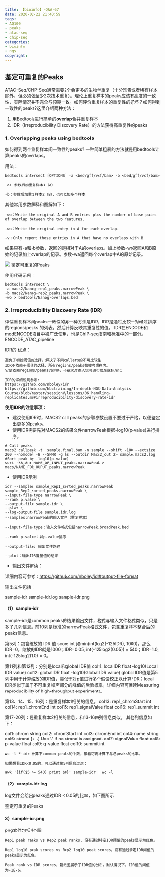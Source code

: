 ```yaml
---
title: 【bioinfo】-Q&A-67
date: 2020-02-22 21:40:59
tags:
- AQ100
- peaks
- atac-seq
- chip-seq
categories:
- bioinfo
- ngs
copyright:
---
```

## 鉴定可重复的Peaks
ATAC-Seq/ChIP-Seq通常需要2个会更多的生物学重复（十分珍贵或者稀有样本除外，但必须做至少2次技术重复）。理论上重复样本的peaks应该有高度的一致性，实际情况并不完全与预期一致。如何评价重复样本的重复性的好坏？如何得到一致性的peaks?这里介绍两种方法：

1. 用Bedtools进行简单的**overlap**合并重复样本
2. IDR（Irreproducibility Discovery Rate）的方法获得高重复性的peaks

### 1. Overlapping peaks using bedtools
如何得到两个重复样本间一致性的peaks? 一种简单粗暴的方法就是用bedtools计算peaks的overlaps。

用法：
```
bedtools intersect [OPTIONS] -a <bed/gff/vcf/bam> -b <bed/gff/vcf/bam>

-a: 参数后加重复样本1（A）

-b：参数后加重复样本2（B），也可以加多个样本
```
其他常用参数解释和图解如下：
```
-wo：Write the original A and B entries plus the number of base pairs of overlap between the two features.

-wa：Write the original entry in A for each overlap.

-v：Only report those entries in A that have no overlaps with B
```

如果只有-a和-b参数，返回的是相对于A的overlaps。加上参数-wo返回A和B原始的记录加上overlap的记录。参数-wa返回每个overlap中A的原始记录。

![](1,png)
鉴定可重复的Peaks

使用代码示例：
```
bedtools intersect \
-a macs2/Nanog-rep1_peaks.narrowPeak \
-b macs2/Nanog-rep2_peaks.narrowPeak \
-wo > bedtools/Nanog-overlaps.bed
```
### 2. Irreproducibility Discovery Rate (IDR)
评估重复样本间peaks一致性的另一种方法是IDR。IDR是通过比较一对经过排序的regions/peaks 的列表，然后计算反映其重复性的值。
IDR在ENCODE和modENCODE项目中被广泛使用，也是ChIP-seq指南和标准中的一部分。ENCODE_ATAC_pipeline


IDR的 优点：
```
避免了初始阈值的选择，解决了不同callers的不可比较性
IDR不依赖于阈值的选择，所有regions/peaks都被考虑在内。
它是依赖regions/peaks的排序，不要求对输入信号进行校准或标准化

IDR的详细说明参考:
https://github.com/nboley/idr
https://github.com/hbctraining/In-depth-NGS-Data-Analysis-Course/blob/master/sessionV/lessons/06_handling-replicates.md#irreproducibility-discovery-rate-idr
```
**使用IDR的注意事项：**

- 建议使用IDR时，MACS2 call peaks的步骤参数设置不要过于严格，以便鉴定出更多的peaks。
- 使用IDR需要先对MACS2的结果文件narrowPeak根据-log10(p-value)进行排序。
```
# Call peaks
macs2 callpeak -t  sample.final.bam -n sample --shift -100 --extsize 200 --nomodel -B --SPMR -g hs --outdir Macs2_out 2> sample.macs2.log
#Sort peak by -log10(p-value)
sort -k8,8nr NAME_OF_INPUT_peaks.narrowPeak > macs/NAME_FOR_OUPUT_peaks.narrowPeak
```
- 使用IDR示例

```
idr --samples sample_Rep1_sorted_peaks.narrowPeak sample_Rep2_sorted_peaks.narrowPeak \
--input-file-type narrowPeak \
--rank p.value \
--output-file sample-idr \
--plot \
--log-output-file sample.idr.log
--samples:narrowPeak的输入文件（重复样本）

--input-file-type：输入文件格式包括narrowPeak,broadPeak,bed

--rank p.value：以p-value排序

--output-file: 输出文件路径

--plot：输出IDR度量值的结果
```
- 输出文件解读：

详细内容可参考：https://github.com/nboley/idr#output-file-format

输出文件包括：

sample-idr
sample-idr.log
sample-idr.png
#### （1）sample-idr

sample-idr是common peaks的结果输出文件，格式与输入文件格式类似，只是多了几列信息。前10列是标准的narrowPeak格式文件，包含重复样本整合后的peaks信息。

第5列：包含缩放的 IDR 值
score int
如min(int(log2(-125IDR), 1000)，那么IDR=0，缩放的IDR就是1000；IDR=0.05, int(-125log2(0.05)) = 540；IDR=1.0, int(-125log2(1.0) = 0。

第11列和第12列：分别是local和global IDR值
col11: localIDR float -log10(Local IDR value)
col12: globalIDR float -log10(Global IDR value)
global IDR值是第5列中用于计算缩放的IDR值，类似于对p值进行多个假设校正以计算FDR；local IDR类似于属于不可重复噪声部分的峰值的后验概率。详细内容可阅读Measuring reproducibility of high-throughput experiments。

第13、14、15、16列：是重复样本1相关的信息。
col13: rep1_chromStart int
col14: rep1_chromEnd int
col15: rep1_signalValue float
col16: rep1_summit int

第17-20列：是重复样本2相关的信息，和13-16四列信息类似。
其他列信息如下：

col1: chrom string
col2: chromStart int
col3: chromEnd int
col4: name string
col6: strand [+-.] Use '.' if no strand is assigned.
col7: signalValue float
col8: p-value float
col9: q-value float
col10: summit int
```
wc -l *-idr 计算下common peaks的个数，接着可再计算下与总peaks的比率。

如果想看IDR<0.05的，可以通过第5列信息过滤：

awk '{if($5 >= 540) print $0}' sample-idr | wc -l
```

#### （2）sample-idr.log

log文件会给出peaks通过IDR < 0.05的比率，如下图所示

鉴定可重复的Peaks

#### 3）sample-idr.png

png文件包括4个图
```
Rep1 peak ranks vs Rep2 peak ranks, 没有通过特定IDR阈值的peaks显示为红色。

Rep1 log10 peak scores vs Rep2 log10 peak scores，没有通过特定IDR阈值的peaks显示为红色。

Peak rank vs IDR scores，箱线图展示了IDR值的分布，默认情况下，IDR值的阈值为-1E-6。
```

